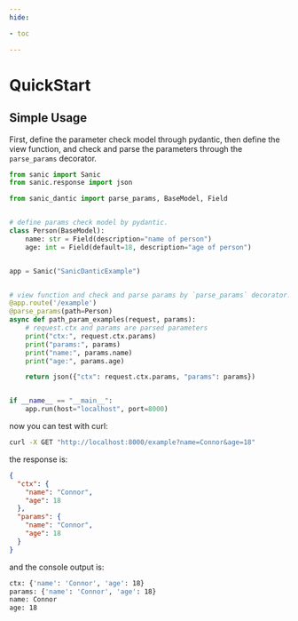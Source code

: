 ```yaml
---
hide:

- toc

---
```


# QuickStart

## Simple Usage

First, define the parameter check model through pydantic,
then define the view function, and check and parse the parameters through the
`parse_params` decorator.

```python
from sanic import Sanic
from sanic.response import json

from sanic_dantic import parse_params, BaseModel, Field


# define params check model by pydantic.
class Person(BaseModel):
    name: str = Field(description="name of person")
    age: int = Field(default=18, description="age of person")


app = Sanic("SanicDanticExample")


# view function and check and parse params by `parse_params` decorator.
@app.route('/example')
@parse_params(path=Person)
async def path_param_examples(request, params):
    # request.ctx and params are parsed parameters
    print("ctx:", request.ctx.params)
    print("params:", params)
    print("name:", params.name)
    print("age:", params.age)

    return json({"ctx": request.ctx.params, "params": params})


if __name__ == "__main__":
    app.run(host="localhost", port=8000)
```

now you can test with curl:

```bash
curl -X GET "http://localhost:8000/example?name=Connor&age=18"
```

the response is:

```json
{
  "ctx": {
    "name": "Connor",
    "age": 18
  },
  "params": {
    "name": "Connor",
    "age": 18
  }
}
```

and the console output is:

```bash
ctx: {'name': 'Connor', 'age': 18}
params: {'name': 'Connor', 'age': 18}
name: Connor
age: 18
```